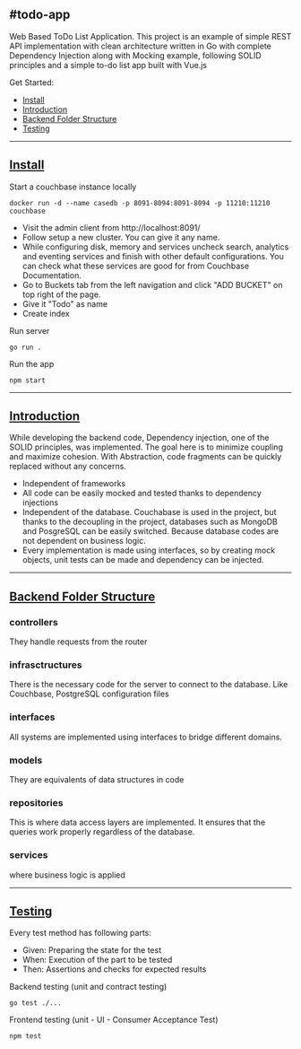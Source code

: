 #todo-app
-------

Web Based ToDo List Application. This project is an example of simple REST API implementation with clean architecture written in Go with complete Dependency Injection along with Mocking example, following SOLID principles and a simple to-do list app built with Vue.js

Get Started:

 - [Install](https://github.com/solmazumut/todo-app/#install)
 - [Introduction](https://github.com/solmazumut/todo-app/#introduction)
 - [Backend Folder Structure](https://github.com/solmazumut/todo-app/#folder-structure)
 - [Testing](https://github.com/solmazumut/todo-app/#testing)


----------

[Install](https://github.com/solmazumut/todo-app/#install)
-------

Start a couchbase instance locally

    docker run -d --name casedb -p 8091-8094:8091-8094 -p 11210:11210 couchbase
    
- Visit the admin client from http://localhost:8091/
- Follow setup a new cluster. You can give it any name.
- While configuring disk, memory and services uncheck 
search, analytics and eventing services and finish with other 
default configurations. You can check what these services are good 
for from Couchbase Documentation.
- Go to Buckets tab from the left navigation and click "ADD BUCKET" 
on top right of the page.
- Give it "Todo" as name
- Create index


Run server

    go run .

Run the app

    npm start
    
    
----------

[Introduction](https://github.com/solmazumut/todo-app/#introduction)
-------

While developing the backend code, Dependency injection, one of the SOLID principles, was implemented. The goal here is to minimize coupling and maximize cohesion. With Abstraction, code fragments can be quickly replaced without any concerns.

- Independent of frameworks
- All code can be easily mocked and tested thanks to dependency injections
- Independent of the database. Couchabase is used in the project, but thanks to the decoupling in the project, databases such as MongoDB and PosgreSQL can be easily switched. Because database codes are not dependent on business logic.
- Every implementation is made using interfaces, so by creating mock objects, unit tests can be made and dependency can be injected.

----------

[Backend Folder Structure](https://github.com/solmazumut/todo-app/#folder-structure)
-------
### controllers

They handle requests from the router

### infrasctructures

There is the necessary code for the server to connect to the database. Like Couchbase, PostgreSQL configuration files

### interfaces

All systems are implemented using interfaces to bridge different domains.

### models

They are equivalents of data structures in code

### repositories

This is where data access layers are implemented. It ensures that the queries work properly regardless of the database.

### services

where business logic is applied

----------

[Testing](https://github.com/solmazumut/todo-app/#testing)
-------

Every test method has following parts:
- Given: Preparing the state for the test
- When: Execution of the part to be tested
- Then: Assertions and checks for expected results

Backend testing (unit and contract testing)

    go test ./...
    
Frontend testing (unit - UI - Consumer Acceptance Test)

    npm test

